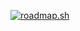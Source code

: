 [![roadmap.sh](https://api.roadmap.sh/v1-badge/wide/65ef342cc38ff425a3b051c8?variant=dark)](https://roadmap.sh)

<!--
**HITESHGOEL08/HITESHGOEL08** is a ✨ _special_ ✨ repository because its `README.md` (this file) appears on your GitHub profile.

Here are some ideas to get you started:

- 🔭 I’m currently working on ...
- 🌱 I’m currently learning ...
- 👯 I’m looking to collaborate on ...
- 🤔 I’m looking for help with ...
- 💬 Ask me about ...
- 📫 How to reach me: ...
- 😄 Pronouns: ...
- ⚡ Fun fact: ...
-->

